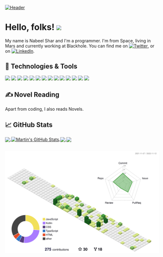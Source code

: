 <!-- More info, tips and tricks for making GitHub Profile README can be found in my article at https://towardsdatascience.com/build-a-stunning-readme-for-your-github-profile-9b80434fe5d7 -->

[![Header](https://cdnb.artstation.com/p/assets/images/images/055/422/103/large/constellation-door-00000-1648137215-universe.jpg?1666897367 "Header")](https://twitter.com/sharnabeel)

# Hello, folks! <img src="https://raw.githubusercontent.com/MartinHeinz/MartinHeinz/master/wave.gif" width="30px">

My name is Nabeel Shar and I'm a programmer. I'm from Space, living in Mars and currently working at Blackhole. You can find me on [![Twitter][1.2]][1],  or on [![LinkedIn][3.2]][3].

## 🔧 Technologies & Tools
![](https://img.shields.io/badge/OS-Linux-informational?style=flat&logo=linux&logoColor=white&color=2bbc8a)
![](https://img.shields.io/badge/Editor-IntelliJ_IDEA-informational?style=flat&logo=intellij-idea&logoColor=white&color=2bbc8a)
![](https://img.shields.io/badge/Code-Python-informational?style=flat&logo=python&logoColor=white&color=2bbc8a)
![](https://img.shields.io/badge/Code-JavaScript-informational?style=flat&logo=javascript&logoColor=white&color=2bbc8a)
![](https://img.shields.io/badge/Code-Golang-informational?style=flat&logo=go&logoColor=white&color=2bbc8a)
![](https://img.shields.io/badge/Code-Make-informational?style=flat&logo=cmake&logoColor=white&color=2bbc8a)
![](https://img.shields.io/badge/Code-Vue-informational?style=flat&logo=vue.js&logoColor=white&color=2bbc8a)
![](https://img.shields.io/badge/Code-React-informational?style=flat&logo=react&logoColor=white&color=2bbc8a)
![](https://img.shields.io/badge/Shell-Bash-informational?style=flat&logo=gnu-bash&logoColor=white&color=2bbc8a)
![](https://img.shields.io/badge/Tools-PostgreSQL-informational?style=flat&logo=postgresql&logoColor=white&color=2bbc8a)
![](https://img.shields.io/badge/Tools-Docker-informational?style=flat&logo=docker&logoColor=white&color=2bbc8a)
![](https://img.shields.io/badge/Tools-Kubernetes-informational?style=flat&logo=kubernetes&logoColor=white&color=2bbc8a)
![](https://img.shields.io/badge/Tools-Red_Hat_OpenShift-informational?style=flat&logo=red-hat-open-shift&logoColor=white&color=2bbc8a)
![](https://img.shields.io/badge/Cloud-Digital_Ocean-informational?style=flat&logo=digitalocean&logoColor=white&color=2bbc8a)

## &#x270d; Novel Reading

Apart from coding, I also reads Novels.

<!-- A sample of my recent articles: -->

<!-- BLOG-POST-LIST:START -->
<!-- - [Automate All the Boring Kubernetes Operations with Python](https://martinheinz.dev/blog/73)
- [End-to-End Monitoring with Grafana Cloud with Minimal Effort](https://martinheinz.dev/blog/72)
- [Goodbye, Google Analytics - Why and How You Should Leave The Platform](https://bit.ly/3JLmSgA)

![](./profile-3d-contrib/profile-green-animate.svg)

- [Python f-strings Are More Powerful Than You Might Think](https://bit.ly/3uETfbi) -->
<!-- BLOG-POST-LIST:END -->

## &#x1f4c8; GitHub Stats

<a href="https://github.com/nabeelshar/nabeelshar">
  <img align="center" src="https://github-readme-stats.vercel.app/api/top-langs/?username=nabeelshar&hide=java,html,tex&title_color=ffffff&text_color=c9cacc&icon_color=2bbc8a&bg_color=1d1f21&langs_count=3" />
</a>
<a href="https://github.com/nabeelshar/nabeelshar">
  <img align="center" src="https://github-readme-stats.vercel.app/api?username=Nabeelshar&show_icons=true&line_height=27&count_private=true&title_color=ffffff&text_color=c9cacc&icon_color=2bbc8a&bg_color=1d1f21" alt="Martin's GitHub Stats" />
</a>

<a href="https://github.com/nabeelshar/nabeelshar">
  <img align="center" src="https://github-readme-stats.vercel.app/api/pin/?username=nabeelshar&repo=webnovel&title_color=ffffff&text_color=c9cacc&icon_color=2bbc8a&bg_color=1d1f21" />
</a>


<a href="https://github.com/nabeelshar/nabeelshar">
  <img align="center" src="https://github-readme-stats.vercel.app/api/pin/?username=NabeelShar&repo=win11online&title_color=ffffff&text_color=c9cacc&icon_color=2bbc8a&bg_color=1d1f21" />
</a>    

<!-- links to social media icons -->

<!-- icons with padding -->

[1.1]: http://i.imgur.com/tXSoThF.png (twitter icon with padding)
[2.1]: http://i.imgur.com/0o48UoR.png (github icon with padding)

<!-- icons without padding -->

[1.2]: http://i.imgur.com/wWzX9uB.png (twitter icon without padding)
[2.2]: http://i.imgur.com/9I6NRUm.png (github icon without padding)
[3.2]: https://raw.githubusercontent.com/MartinHeinz/MartinHeinz/master/linkedin-3-16.png (LinkedIn icon without padding)


<!-- links to your social media accounts -->

[1]: https://twitter.com/sharnabeel
[2]: https://github.com/nabeelshar
[3]: https://www.linkedin.com/in/nabeelrehman/


<br>




##
##
##
![](./profile-3d-contrib/profile-green-animate.svg)

<!-- Resources -->
<!-- Icons: https://simpleicons.org/ -->
<!-- GitHub Stats: https://github.com/anuraghazra/github-readme-stats -->
<!-- Emojis: https://emojipedia.org/emoji/ -->
<!-- HTML Emojis: https://www.fileformat.info/index.htm -->
<!-- Shields: https://shields.io/ -->
<!-- Awesome GitHub Profile README: https://github.com/abhisheknaiidu/awesome-github-profile-readme -->
